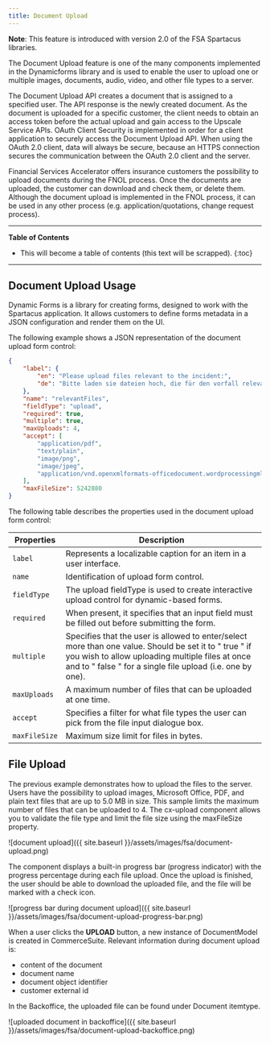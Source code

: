 ```yaml
---
title: Document Upload
---
```


**Note**: This feature is introduced with version 2.0 of the FSA Spartacus libraries.

The Document Upload feature is one of the many components implemented in the Dynamicforms library and is used to enable the user to upload one or multiple images, documents, audio, video, and other file types to a server.

The Document Upload API creates a document that is assigned to a specified user. The API response is the newly created document. As the document is uploaded for a specific customer, the client needs to obtain an access token before the actual upload and gain access to the Upscale Service APIs. OAuth Client Security is implemented in order for a client application to securely access the Document Upload API. When using the OAuth 2.0 client, data will always be secure, because an HTTPS connection secures the communication between the OAuth 2.0 client and the server.

Financial Services Accelerator offers insurance customers the possibility to upload documents during the FNOL process. Once the documents are uploaded, the customer can download and check them, or delete them. Although the document upload is implemented in the FNOL process, it can be used in any other process (e.g. application/quotations, change request process).

***

**Table of Contents**

- This will become a table of contents (this text will be scrapped).
{:toc}

***

## Document Upload Usage

Dynamic Forms is a library for creating forms, designed to work with the Spartacus application. It allows customers to define forms metadata in a JSON configuration and render them on the UI.

The following example shows a JSON representation of the document upload form control:  

```json
{
    "label": {
        "en": "Please upload files relevant to the incident:",
        "de": "Bitte laden sie dateien hoch, die für den vorfall relevant sind:"
    },
    "name": "relevantFiles",
    "fieldType": "upload",
    "required": true,
    "multiple": true,
    "maxUploads": 4,
    "accept": [
        "application/pdf",
        "text/plain",
        "image/png",
        "image/jpeg",
        "application/vnd.openxmlformats-officedocument.wordprocessingml.document"
    ],
    "maxFileSize": 5242880
}
```

The following table describes the properties used in the document upload form control:

| Properties                   | Description |
| ---                          | ---|
| `label`                      | Represents a localizable caption for an item in a user interface. |
| `name`                       | Identification of upload form control. |
| `fieldType`                  | The upload fieldType is used to create interactive upload control for dynamic-based forms.|
| `required`                   | When present, it specifies that an input field must be filled out before submitting the form.
| `multiple`                   | Specifies that the user is allowed to enter/select more than one value. Should be set it to " true " if you wish to allow uploading multiple files at once and to " false " for a single file upload (i.e. one by one). |
| `maxUploads`                 | A maximum number of files that can be uploaded at one time.
| `accept`                     | Specifies a filter for what file types the user can pick from the file input dialogue box.
| `maxFileSize`                | Maximum size limit for files in bytes. |

## File Upload

The previous example demonstrates how to upload the files to the server. Users have the possibility to upload images, Microsoft Office, PDF, and plain text files that are up to 5.0 MB in size. This sample limits the maximum number of files that can be uploaded to 4. The cx-upload component allows you to validate the file type and limit the file size using the maxFileSize property.

![document upload]({{ site.baseurl }}/assets/images/fsa/document-upload.png)

The component displays a built-in progress bar (progress indicator) with the progress percentage during each file upload. Once the upload is finished, the user should be able to download the uploaded file, and the file will be marked with a check icon.

![progress bar during document upload]({{ site.baseurl }}/assets/images/fsa/document-upload-progress-bar.png)

When a user clicks the **UPLOAD** button, a new instance of DocumentModel is created in CommerceSuite. Relevant information during document upload is:

- content of the document
- document name
- document object identifier
- customer external id

In the Backoffice, the uploaded file can be found under Document itemtype.  

![uploaded document in backoffice]({{ site.baseurl }}/assets/images/fsa/document-upload-backoffice.png)